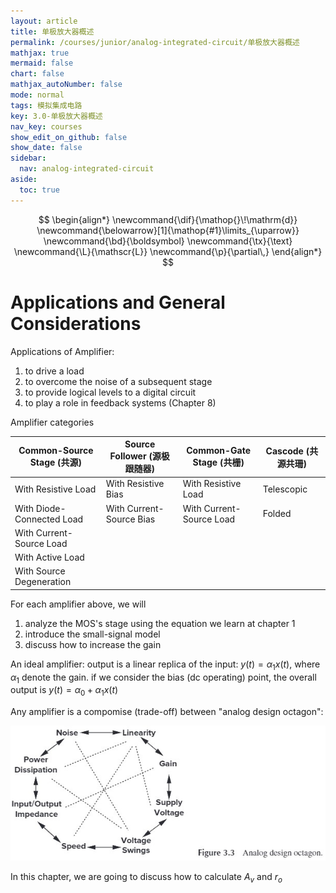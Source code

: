 ```yaml
---
layout: article
title: 单极放大器概述
permalink: /courses/junior/analog-integrated-circuit/单极放大器概述
mathjax: true
mermaid: false
chart: false
mathjax_autoNumber: false
mode: normal
tags: 模拟集成电路
key: 3.0-单极放大器概述
nav_key: courses
show_edit_on_github: false
show_date: false
sidebar:
  nav: analog-integrated-circuit
aside:
  toc: true
---
```


<!--more-->

$$
\begin{align*}
\newcommand{\dif}{\mathop{}\!\mathrm{d}}
\newcommand{\belowarrow}[1]{\mathop{#1}\limits_{\uparrow}}
\newcommand{\bd}{\boldsymbol}
\newcommand{\tx}{\text}
\newcommand{\L}{\mathscr{L}}
\newcommand{\p}{\partial\,}
\end{align*}
$$

# Applications and General Considerations

Applications of Amplifier:

1. to drive a load
2. to overcome the noise of a subsequent stage
3. to provide logical levels to a digital circuit
4. to play a role in feedback systems (Chapter 8)

Amplifier categories

|Common-Source Stage (共源)|Source Follower (源极跟随器)|Common-Gate Stage (共栅)|Cascode (共源共珊)|
|---|---|---|---|
|With Resistive Load |With Resistive Bias|With Resistive Load|Telescopic|
|With Diode-Connected Load|With Current-Source Bias|With Current-Source Load|Folded|
|With Current-Source Load|
|With Active Load|
|With Source Degeneration|

For each amplifier above, we will 

1. analyze the MOS's stage using the equation we learn at chapter 1
2. introduce the small-signal model
3. discuss how to increase the gain


An ideal amplifier: output is a linear replica of the input: $y(t)=\alpha_1 x(t)$, where $\alpha_1$ denote the gain. if we consider the bias (dc operating) point, the overall output is $y(t)=\alpha_0+\alpha_1 x(t)$

Any amplifier is a compomise (trade-off) between "analog design octagon":

![Figure 3.3 Analog design octagon](assets/images/Figure%203.3%20Analog%20design%20octagon.jpg)

In this chapter, we are going to discuss how to calculate $A_v$ and $r_o$